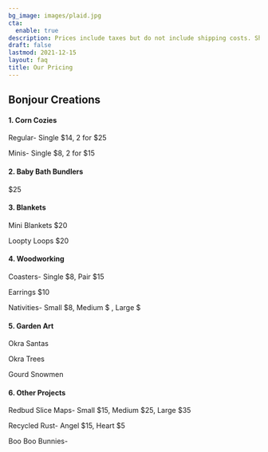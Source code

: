 ```yaml
---
bg_image: images/plaid.jpg
cta:
  enable: true
description: Prices include taxes but do not include shipping costs. Shipping costs will be determined by product weight and delivery urgeny. 
draft: false
lastmod: 2021-12-15
layout: faq
title: Our Pricing
---
```

## Bonjour Creations



#### 1. Corn Cozies

Regular- Single $14, 2 for $25

Minis- Single $8, 2 for $15

#### 2. Baby Bath Bundlers

$25

#### 3. Blankets

Mini Blankets $20

Loopty Loops $20

#### 4. Woodworking
Coasters- Single $8, Pair $15

Earrings $10

Nativities- Small $8, Medium $ , Large $

#### 5. Garden Art
Okra Santas

Okra Trees

Gourd Snowmen

#### 6. Other Projects
Redbud Slice Maps- Small $15, Medium $25, Large $35

Recycled Rust- Angel $15, Heart $5

Boo Boo Bunnies- 




